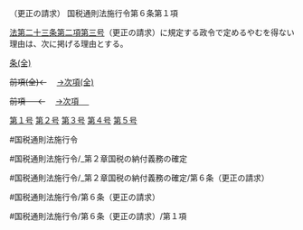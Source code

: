 （更正の請求）
国税通則法施行令第６条第１項

[法第二十三条第二項第三号](国税通則法＿＿＿＿＿第２３条第２項第３号)（更正の請求）に規定する政令で定めるやむを得ない理由は、次に掲げる理由とする。

[条(全)](国税通則法施行＿令＿第６条_.md)

~~前項(全)←~~　  [→次項(全)](国税通則法施行＿令＿第６条第２項_.md)

~~前項 　 ←~~　  [→次項 　 ](国税通則法施行＿令＿第６条第２項.md)

[第１号](国税通則法施行＿令＿第６条第１項第１号.md)  [第２号](国税通則法施行＿令＿第６条第１項第２号.md)  [第３号](国税通則法施行＿令＿第６条第１項第３号.md)  [第４号](国税通則法施行＿令＿第６条第１項第４号.md)  [第５号](国税通則法施行＿令＿第６条第１項第５号.md)  

#国税通則法施行令

#国税通則法施行令/_第２章国税の納付義務の確定

#国税通則法施行令/_第２章国税の納付義務の確定/第６条（更正の請求）

#国税通則法施行令/第６条（更正の請求）

#国税通則法施行令/第６条（更正の請求）/第１項

